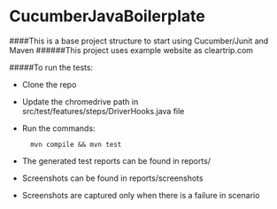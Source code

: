 # CucumberJavaBoilerplate

####This is a base project structure to start using Cucumber/Junit and Maven
######This project uses example website as cleartrip.com

#####To run the tests:
* Clone the repo
* Update the chromedrive path in src/test/features/steps/DriverHooks.java file
* Run the commands: 

        mvn compile && mvn test

* The generated test reports can be found in reports/
* Screenshots can be found in reports/screenshots
* Screenshots are captured only when there is a failure in scenario
    
